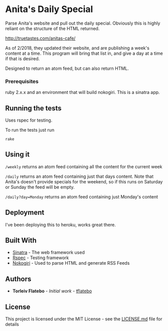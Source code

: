 # Anita's Daily Special

Parse Anita's website and pull out the daily special. Obviously this is highly
reliant on the structure of the HTML returned.

http://truetastes.com/anitas-cafe/

As of 2/2018, they updated their website, and are publishing a week's content
at a time. This program will bring that list in, and give a day at a time if that
is desired.

Designed to return an atom feed, but can also return HTML.

### Prerequisites

ruby 2.x.x and an environment that will build nokogiri. This is a sinatra app.

## Running the tests

Uses rspec for testing.

To run the tests just run

```
rake
````

## Using it

`/weekly` returns an atom feed containing all the content for the current week

`/daily` returns an atom feed containing just that days content. Note that Anita's doesn't provide specials for the weekend, so if this runs on Saturday or Sunday the feed will be empty.

`/daily?day=Monday` returns an atom feed containing just Monday's content

## Deployment

I've been deploying this to heroku, works great there.

## Built With

* [Sinatra](http://sinatrarb.com/) - The web framework used
* [Rspec](http://recipes.sinatrarb.com/p/testing/rspec) - Testing framework
* [Nokogiri](http://www.nokogiri.org/) - Used to parse HTML and generate RSS Feeds

## Authors

* **Torleiv Flatebo** - *Initial work* - [tflatebo](https://github.com/tflatebo)

## License

This project is licensed under the MIT License - see the [LICENSE.md](LICENSE.md) file for details
